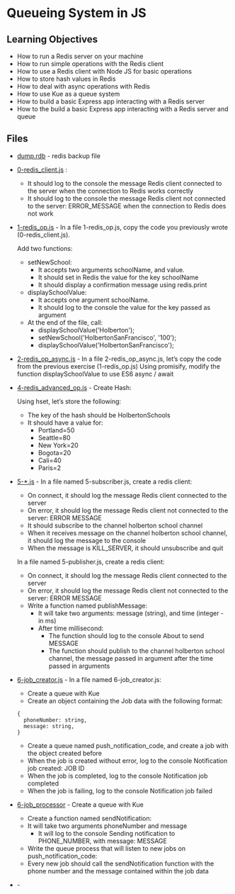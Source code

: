# Queueing System in JS

## Learning Objectives

* How to run a Redis server on your machine
* How to run simple operations with the Redis client
* How to use a Redis client with Node JS for basic operations
* How to store hash values in Redis
* How to deal with async operations with Redis
* How to use Kue as a queue system
* How to build a basic Express app interacting with a Redis server
* How to the build a basic Express app interacting with a Redis server and queue

## Files

* [dump.rdb](dump.rdb) - redis backup file
* [0-redis_client.js](0-redis_client.js) :
  * It should log to the console the message Redis client connected to the server when the connection to Redis works correctly
  * It should log to the console the message Redis client not connected to the server: ERROR_MESSAGE when the connection to Redis does not work
* [1-redis_op.js](1-redis_op.js) - In a file 1-redis_op.js, copy the code you previously wrote (0-redis_client.js).

  Add two functions:

  * setNewSchool:
    * It accepts two arguments schoolName, and value.
    * It should set in Redis the value for the key schoolName
    * It should display a confirmation message using redis.print
  * displaySchoolValue:
    * It accepts one argument schoolName.
    * It should log to the console the value for the key passed as argument
  * At the end of the file, call:
    * displaySchoolValue('Holberton');
    * setNewSchool('HolbertonSanFrancisco', '100');
    * displaySchoolValue('HolbertonSanFrancisco');
* [2-redis_op_async.js](2-redis_op_async.js) - In a file 2-redis_op_async.js, let’s copy the code from the previous exercise (1-redis_op.js)
  Using promisify, modify the function displaySchoolValue to use ES6 async / await

* [4-redis_advanced_op.js](4-redis_advanced_op.js) - Create Hash:

  Using hset, let’s store the following:

  * The key of the hash should be HolbertonSchools
  * It should have a value for:
    * Portland=50
    * Seattle=80
    * New York=20
    * Bogota=20
    * Cali=40
    * Paris=2
* [5-*.js](5-subscriber.js) - In a file named 5-subscriber.js, create a redis client:

  * On connect, it should log the message Redis client connected to the server
  * On error, it should log the message Redis client not connected to the server: ERROR MESSAGE
  * It should subscribe to the channel holberton school channel
  * When it receives message on the channel holberton school channel, it should log the message to the console
  * When the message is KILL_SERVER, it should unsubscribe and quit

  In a file named 5-publisher.js, create a redis client:

  * On connect, it should log the message Redis client connected to the server
  * On error, it should log the message Redis client not connected to the server: ERROR MESSAGE
  * Write a function named publishMessage:
    * It will take two arguments: message (string), and time (integer - in ms)
    * After time millisecond:
      * The function should log to the console About to send MESSAGE
      * The function should publish to the channel holberton school channel, the message passed in argument after the time passed in arguments
* [6-job_creator.js](6-job_creator.js) - In a file named 6-job_creator.js:
  * Create a queue with Kue
  * Create an object containing the Job data with the following format:
  ```
  {
    phoneNumber: string,
    message: string,
  }
  ```
  * Create a queue named push_notification_code, and create a job with the object created before
  * When the job is created without error, log to the console Notification job created: JOB ID
  * When the job is completed, log to the console Notification job completed
  * When the job is failing, log to the console Notification job failed
* [6-job_processor](6-job_processor) - Create a queue with Kue
  * Create a function named sendNotification:
  * It will take two arguments phoneNumber and message
    * It will log to the console Sending notification to PHONE_NUMBER, with message: MESSAGE
  * Write the queue process that will listen to new jobs on push_notification_code:
  * Every new job should call the sendNotification function with the phone number and the message contained within the job data
* []() -
